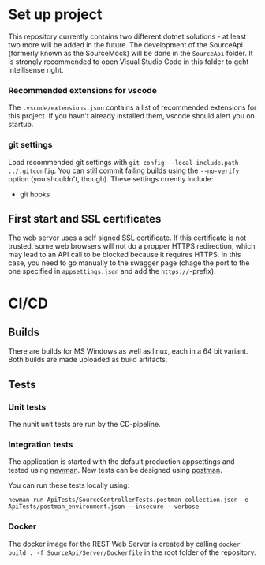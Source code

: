 # Set up project

This repository currently contains two different dotnet solutions - at least two more will be added in the future. The development of the SourceApi (formerly known as the SourceMock) will be done in the `SourceApi` folder. It is strongly recommended to open Visual Studio Code in this folder to geht intellisense right.

### Recommended extensions for vscode

The `.vscode/extensions.json` contains a list of recommended extensions for this project. If you havn't already installed them, vscode should alert you on startup.

### git settings

Load recommended git settings with `git config --local include.path ../.gitconfig`. You can still commit failing builds using the `--no-verify` option (you shouldn't, though). These settings crrently include:

- git hooks

## First start and SSL certificates

The web server uses a self signed SSL certificate. If this certificate is not trusted, some web browsers will not do a propper HTTPS redirection, which may lead to an API call to be blocked because it requires HTTPS. In this case, you need to go manually to the swagger page (chage the port to the one specified in `appsettings.json` and add the `https://`-prefix).

# CI/CD

## Builds

There are builds for MS Windows as well as linux, each in a 64 bit variant. Both builds are made uploaded as build artifacts.

## Tests

### Unit tests

The nunit unit tests are run by the CD-pipeline.

### Integration tests

The application is started with the default production appsettings and tested using [newman](https://learning.postman.com/docs/collections/using-newman-cli/command-line-integration-with-newman/). New tests can be designed using [postman](https://www.postman.com/).

You can run these tests locally using:

```console
newman run ApiTests/SourceControllerTests.postman_collection.json -e ApiTests/postman_environment.json --insecure --verbose
```

### Docker

The docker image for the REST Web Server is created by calling `docker build . -f SourceApi/Server/Dockerfile` in the root folder of the repository.
